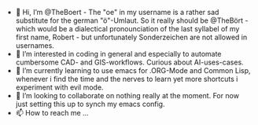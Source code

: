 - 👋 Hi, I’m @TheBoert - The "oe" in my username is a rather sad substitute for the german "ö"-Umlaut. So it really should be @TheBört - which would be a dialectical pronounciation of the last syllabel of my first name, Robert - but unfortunately Sonderzeichen are not allowed in usernames.
- 👀 I’m interested in coding in general and especially to automate cumbersome CAD- and GIS-workflows. Curious about AI-uses-cases.
- 🌱 I’m currently learning to use emacs for .ORG-Mode and Common Lisp, whenever i find the time and the nerves to learn yet more shortcuts i experiment with evil mode. 
- 💞️ I’m looking to collaborate on nothing really at the moment. For now just setting this up to synch my emacs config.
- 📫 How to reach me ...

<!---
TheBoert/TheBoert is a ✨ special ✨ repository because its `README.md` (this file) appears on your GitHub profile.
You can click the Preview link to take a look at your changes.
--->
